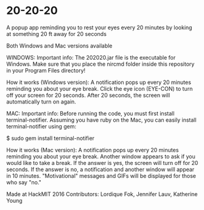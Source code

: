 # 20-20-20
A popup app reminding you to rest your eyes every 20 minutes by looking at something 20 ft away for 20 seconds



Both Windows and Mac versions available

WINDOWS:
Important info: The 202020.jar file is the executable for Windows. Make sure that you place the nircmd folder inside this repository in your Program Files directory!

How it works (Windows version): A notification pops up every 20 minutes reminding you about your eye break. Click the eye icon (EYE-CON) to turn off your screen for 20 seconds. After 20 seconds, the screen will automatically turn on again.



MAC:
Important info: Before running the code, you must first install terminal-notifier. Assuming you have ruby on the Mac, you can easily install terminal-notifier using gem:  

$ sudo gem install terminal-notifier

How it works (Mac version): A notification pops up every 20 minutes reminding you about your eye break. Another window appears to ask if you would like to take a break. If the answer is yes, the screen will turn off for 20 seconds. If the answer is no, a notification and another window will appear in 10 minutes. "Motivational" messages and GIFs will be displayed for those who say "no."



Made at HackMIT 2016
Contributors: Lordique Fok, Jennifer Lauv, Katherine Young
